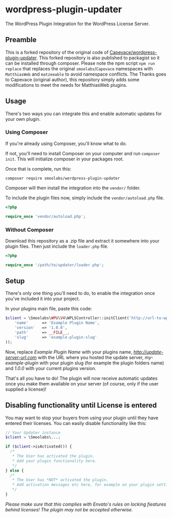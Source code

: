 # wordpress-plugin-updater
The WordPress Plugin Integration for the WordPress License Server.

## Preamble
This is a forked repository of the original code of [Capevace/wordpress-plugin-updater](https://github.com/Capevace/wordpress-plugin-updater).
This forked repository is also published to packagist so it can be installed through composer. Please note the npm script `npm run replace`
that replaces the original `smoolabs`/`Capevace` namespaces with `MatthiasWeb` and `matzeeable` to avoid namespace conflicts. The Thanks goes to 
Capevace (original author), this repository simply adds some modifications to meet the needs for MatthiasWeb plugins.

## Usage
There's two ways you can integrate this and enable automatic updates for your own plugin.

### Using Composer
If you're already using Composer, you'll know what to do.

If not, you'll need to install Composer on your computer and run `composer init`. This will initialize composer in your packages root.

Once that is complete, run this:
```shell
composer require smoolabs/wordpress-plugin-updater
```
Composer will then install the integration into the ```vendor/``` folder.

To include the plugin files now, simply include the ```vendor/autoload.php``` file.
```php
<?php

require_once 'vendor/autoload.php';
```

### Without Composer
Download this repository as a .zip file and extract it somewhere into your plugin files.
Then just include the ```loader.php``` file.
```php
<?php

require_once '/path/to/updater/loader.php';
```

## Setup
There's only one thing you'll need to do, to enable the integration once you've included it into your project.

In your plugins main file, paste this code:
```php
$client = \Smoolabs\WPU\V4\WPLSController::initClient('http://url-to-wpls.com', array(
    'name'      => 'Example Plugin Name',
    'version'   => '1.0.0',
    'path'      => __FILE__,
    'slug'      => 'example-plugin-slug'
));
```
Now, replace *Example Plugin Name* with your plugins name, *http://update-server-url.com* with the URL where you hosted the update server, *my-example-plugin* with your plugin slug (for example the plugin folders name) and *1.0.0* with your current plugins version.

That's all you have to do! The plugin will now receive automatic updates once you make them available on your server (of course, only if the user supplied a license)!

## Disabling functionality until License is entered
You may want to stop your buyers from using your plugin until they have entered their licenses. You can easily disable functionality like this:
```php
// Your Updater instance
$client = \Smoolabs\...;

if ($client->isActivated()) {
  /* 
   * The User has activated the plugin.
   * Add your plugin functionality here.
   */
} else {
  /* 
   * The User has *NOT* activated the plugin.
   * Add activation messages etc here, for example on your plugin settings page.
   */
}
```

*Please make sure that this complies with Envato's rules on locking fieatures behind licenses! The plugin may not be accepted otherwise.*